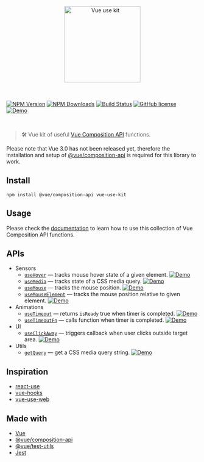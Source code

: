 <p align="center">
  <br>
  <br>
  <a href="https://github.com/microcipcip/vue-use-kit">
    <img 
      src="https://raw.githubusercontent.com/microcipcip/vue-use-kit/master/public/logo.png" 
      alt="Vue use kit" 
      width="200" 
    />
  </a>
  <br>
  <br>
  <br>
</p>

<p align="center">

[![NPM Version](https://img.shields.io/npm/v/vue-use-kit.svg)](https://www.npmjs.com/package/vue-use-kit) [![NPM Downloads](https://img.shields.io/npm/dm/vue-use-kit.svg)](https://www.npmjs.com/package/vue-use-kit) [![Build Status](https://img.shields.io/travis/microcipcip/vue-use-kit/master.svg)](https://travis-ci.org/microcipcip/vue-use-kit) [![GitHub license](https://img.shields.io/github/license/microcipcip/vue-use-kit?style=flat-square)](https://github.com/microcipcip/vue-use-kit/blob/master/LICENSE) [![Demo](https://img.shields.io/badge/demos-🚀-yellow.svg)](https://microcipcip.github.io/vue-use-kit/)

<br>
</p>

> 🛠️ Vue kit of useful [Vue Composition API](https://vue-composition-api-rfc.netlify.com) functions.</em>

Please note that Vue 3.0 has not been released yet, therefore the installation and setup of [@vue/composition-api](https://github.com/vuejs/composition-api) is required for this library to work.

## Install

```shell script
npm install @vue/composition-api vue-use-kit
```

## Usage

Please check the [documentation](https://microcipcip.github.io/vue-use-kit/) to learn how to use this collection of Vue Composition API functions.

## APIs

- Sensors
  - [`useHover`](./src/components/useHover/stories/useHover.md) &mdash; tracks mouse hover state of a given element. [![Demo](https://img.shields.io/badge/demo-🚀-yellow.svg)](https://microcipcip.github.io/vue-use-kit/?path=/story/sensors-usehover--demo)
  - [`useMedia`](./src/components/useMedia/stories/useMedia.md) &mdash; tracks state of a CSS media query. [![Demo](https://img.shields.io/badge/demo-🚀-yellow.svg)](https://microcipcip.github.io/vue-use-kit/?path=/story/sensors-usemedia--demo)
  - [`useMouse`](./src/components/useMouse/stories/useMouse.md) &mdash; tracks the mouse position. [![Demo](https://img.shields.io/badge/demo-🚀-yellow.svg)](https://microcipcip.github.io/vue-use-kit/?path=/story/sensors-usemouse--demo)
  - [`useMouseElement`](./src/components/useMouseElement/stories/useMouseElement.md) &mdash; tracks the mouse position relative to given element. [![Demo](https://img.shields.io/badge/demo-🚀-yellow.svg)](https://microcipcip.github.io/vue-use-kit/?path=/story/sensors-usemouseelement--demo)
- Animations
  - [`useTimeout`](./src/components/useTimeout/stories/useTimeout.md) &mdash; returns `isReady` true when timer is completed. [![Demo](https://img.shields.io/badge/demo-🚀-yellow.svg)](https://microcipcip.github.io/vue-use-kit/?path=/story/animations-usetimeout--demo)
  - [`useTimeoutFn`](./src/components/useTimeoutFn/stories/useTimeoutFn.md) &mdash; calls function when timer is completed. [![Demo](https://img.shields.io/badge/demo-🚀-yellow.svg)](https://microcipcip.github.io/vue-use-kit/?path=/story/animations-usetimeoutfn--demo)
- UI
  - [`useClickAway`](./src/components/useClickAway/stories/useClickAway.md) &mdash; triggers callback when user clicks outside target area. [![Demo](https://img.shields.io/badge/demo-🚀-yellow.svg)](https://microcipcip.github.io/vue-use-kit/?path=/story/ui-useclickaway--demo)
- Utils
  - [`getQuery`](./src/components/getQuery/stories/getQuery.md) &mdash; get a CSS media query string. [![Demo](https://img.shields.io/badge/demo-🚀-yellow.svg)](https://microcipcip.github.io/vue-use-kit/?path=/story/utils-getquery--demo)

## Inspiration

- [react-use](https://github.com/streamich/react-use)
- [vue-hooks](https://github.com/u3u/vue-hooks)
- [vue-use-web](https://github.com/logaretm/vue-use-web)

## Made with

- [Vue](https://vuejs.org/)
- [@vue/composition-api](https://github.com/vuejs/composition-api)
- [@vue/test-utils](https://vue-test-utils.vuejs.org/)
- [Jest](https://jestjs.io/)
